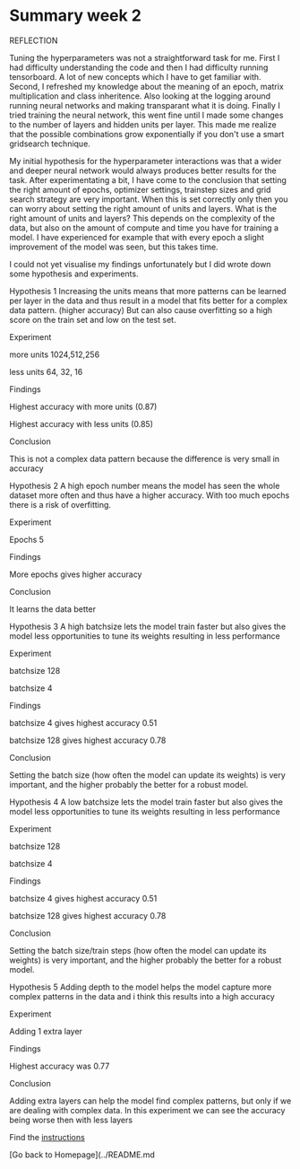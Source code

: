 # Summary week 2
REFLECTION 

Tuning the hyperparameters was not a straightforward task for me. First I had difficulty understanding the code and then I had difficulty running tensorboard. A lot of new concepts which I have to get familiar with. Second, I refreshed my knowledge about the meaning of an epoch, matrix multiplication and class inheritence. Also looking at the logging around running neural networks and making transparant what it is doing. Finally I tried training the neural network, this went fine until I made some changes to the number of layers and hidden units per layer. This made me realize that the possible combinations grow exponentially if you don't use a smart gridsearch technique.

My initial hypothesis for the hyperparameter interactions was that a wider and deeper neural network would always produces better results for the task. After experimentating a bit, I have come to the conclusion that setting the right amount of epochs, optimizer settings, trainstep sizes and grid search strategy are very important. When this is set correctly only then you can worry about setting the right amount of units and layers. What is the right amount of units and layers? This depends on the complexity of the data, but also on the amount of compute and time you have for training a model. I have experienced for example that with every epoch a slight improvement of the model was seen, but this takes time. 

I could not yet visualise my findings unfortunately but I did wrote down some hypothesis and experiments.

Hypothesis 1
Increasing the units means that more patterns can be learned per layer in the data and thus result in a model that fits better for a complex data pattern. (higher accuracy)  But can also cause overfitting so a high score on the train set and low on the test set.

Experiment

more units 1024,512,256

less units 64, 32, 16

Findings

Highest accuracy with more units (0.87)

Highest accuracy with less units (0.85)

Conclusion

This is not a complex data pattern because the difference is very small in accuracy

Hypothesis 2
A high epoch number means the model has seen the whole dataset more often and thus have a higher accuracy. With too much epochs there is a risk of overfitting.

Experiment

Epochs  5

Findings

More epochs gives higher accuracy

Conclusion

It learns the data better

Hypothesis 3
A high batchsize lets the model train faster but also gives the model less opportunities to tune its weights resulting in less performance

Experiment

batchsize 128

batchsize 4

Findings

batchsize 4 gives highest accuracy 0.51

batchsize 128 gives highest accuracy  0.78

Conclusion

Setting the batch size (how often the model can update its weights) is very important, and the higher probably the better for a robust model.

Hypothesis 4
A low batchsize lets the model train faster but also gives the model less opportunities to tune its weights resulting in less performance

Experiment

batchsize 128

batchsize 4

Findings

batchsize 4 gives highest accuracy 0.51

batchsize 128 gives highest accuracy  0.78

Conclusion

Setting the batch size/train steps (how often the model can update its weights) is very important, and the higher probably the better for a robust model.

Hypothesis 5
Adding depth to the model helps the model capture more complex patterns in the data and i think this results into a high accuracy

Experiment

Adding 1 extra layer

Findings

Highest accuracy was 0.77

Conclusion

Adding extra layers can help the model find complex patterns, but only if we are dealing with complex data. In this experiment we can see the accuracy being worse then with less layers

Find the [instructions](./instructions.md)

[Go back to Homepage](../README.md
